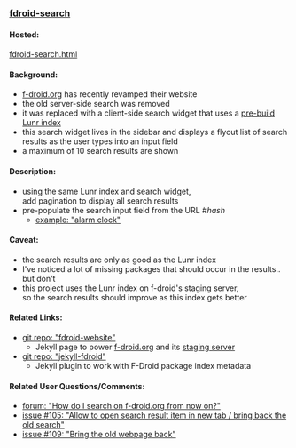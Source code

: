 ### [fdroid-search](https://github.com/warren-bank/fdroid-search)

#### Hosted:

[fdroid-search.html](http://warren-bank.github.io/fdroid-search/fdroid-search.html)

#### Background:

* [f-droid.org](https://f-droid.org/) has recently revamped their website
* the old server-side search was removed
* it was replaced with a client-side search widget that uses a [pre-build Lunr index](https://lunrjs.com/guides/index_prebuilding.html)
* this search widget lives in the sidebar and displays a flyout list of search results as the user types into an input field
* a maximum of 10 search results are shown

#### Description:

* using the same Lunr index and search widget,<br>add pagination to display all search results
* pre-populate the search input field from the URL _#hash_
  * [example: "alarm clock"](https://warren-bank.github.io/fdroid-search/fdroid-search.html#alarm%20clock)

#### Caveat:

* the search results are only as good as the Lunr index
* I've noticed a lot of missing packages that should occur in the results.. but don't
* this project uses the Lunr index on f-droid's staging server,<br>so the search results should improve as this index gets better

#### Related Links:

* [git repo: "fdroid-website"](https://gitlab.com/fdroid/fdroid-website)
  * Jekyll page to power [f-droid.org](https://f-droid.org) and its [staging server](https://fdroid.gitlab.io/fdroid-website/)
* [git repo: "jekyll-fdroid"](https://gitlab.com/fdroid/jekyll-fdroid)
  * Jekyll plugin to work with F-Droid package index metadata

#### Related User Questions/Comments:

* [forum: "How do I search on f-droid.org from now on?"](https://forum.f-droid.org/t/how-do-i-search-on-f-droid-org-from-now-on/711)
* [issue #105: "Allow to open search result item in new tab / bring back the old search"](https://gitlab.com/fdroid/fdroid-website/issues/105)
* [issue #109: "Bring the old webpage back"](https://gitlab.com/fdroid/fdroid-website/issues/109)
